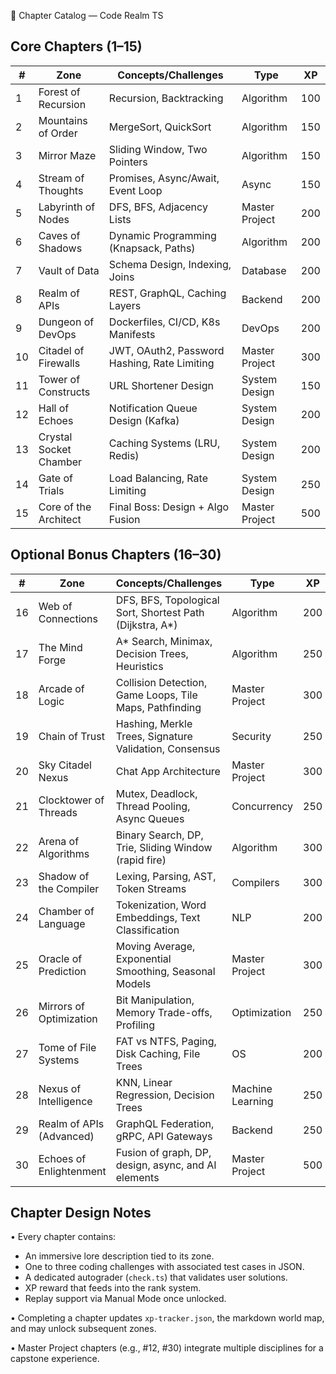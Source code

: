 📜 Chapter Catalog — Code Realm TS

Core Chapters (1–15)
--------------------
| #  | Zone                    | Concepts/Challenges                                  | Type            | XP  |
|----|-------------------------|------------------------------------------------------|-----------------|-----|
| 1  | Forest of Recursion     | Recursion, Backtracking                              | Algorithm       | 100 |
| 2  | Mountains of Order      | MergeSort, QuickSort                                 | Algorithm       | 150 |
| 3  | Mirror Maze             | Sliding Window, Two Pointers                         | Algorithm       | 150 |
| 4  | Stream of Thoughts      | Promises, Async/Await, Event Loop                    | Async           | 150 |
| 5  | Labyrinth of Nodes      | DFS, BFS, Adjacency Lists                            | Master Project  | 200 |
| 6  | Caves of Shadows        | Dynamic Programming (Knapsack, Paths)                | Algorithm       | 200 |
| 7  | Vault of Data           | Schema Design, Indexing, Joins                       | Database        | 200 |
| 8  | Realm of APIs           | REST, GraphQL, Caching Layers                        | Backend         | 200 |
| 9  | Dungeon of DevOps       | Dockerfiles, CI/CD, K8s Manifests                    | DevOps          | 200 |
| 10 | Citadel of Firewalls    | JWT, OAuth2, Password Hashing, Rate Limiting         | Master Project  | 300 |
| 11 | Tower of Constructs     | URL Shortener Design                                 | System Design   | 150 |
| 12 | Hall of Echoes          | Notification Queue Design (Kafka)                    | System Design   | 200 |
| 13 | Crystal Socket Chamber  | Caching Systems (LRU, Redis)                         | System Design   | 200 |
| 14 | Gate of Trials          | Load Balancing, Rate Limiting                        | System Design   | 250 |
| 15 | Core of the Architect   | Final Boss: Design + Algo Fusion                     | Master Project  | 500 |


Optional Bonus Chapters (16–30)
--------------------------------
| #  | Zone                     | Concepts/Challenges                                      | Type             | XP  |
|----|--------------------------|----------------------------------------------------------|------------------|-----|
| 16 | Web of Connections       | DFS, BFS, Topological Sort, Shortest Path (Dijkstra, A*) | Algorithm        | 200 |
| 17 | The Mind Forge           | A* Search, Minimax, Decision Trees, Heuristics           | Algorithm        | 250 |
| 18 | Arcade of Logic          | Collision Detection, Game Loops, Tile Maps, Pathfinding  | Master Project   | 300 |
| 19 | Chain of Trust           | Hashing, Merkle Trees, Signature Validation, Consensus   | Security         | 250 |
| 20 | Sky Citadel Nexus        | Chat App Architecture                                    | Master Project   | 300 |
| 21 | Clocktower of Threads    | Mutex, Deadlock, Thread Pooling, Async Queues            | Concurrency      | 250 |
| 22 | Arena of Algorithms      | Binary Search, DP, Trie, Sliding Window (rapid fire)     | Algorithm        | 300 |
| 23 | Shadow of the Compiler   | Lexing, Parsing, AST, Token Streams                      | Compilers        | 300 |
| 24 | Chamber of Language      | Tokenization, Word Embeddings, Text Classification       | NLP              | 200 |
| 25 | Oracle of Prediction     | Moving Average, Exponential Smoothing, Seasonal Models   | Master Project   | 300 |
| 26 | Mirrors of Optimization  | Bit Manipulation, Memory Trade-offs, Profiling           | Optimization     | 250 |
| 27 | Tome of File Systems     | FAT vs NTFS, Paging, Disk Caching, File Trees            | OS               | 200 |
| 28 | Nexus of Intelligence    | KNN, Linear Regression, Decision Trees                   | Machine Learning | 250 |
| 29 | Realm of APIs (Advanced) | GraphQL Federation, gRPC, API Gateways                   | Backend          | 250 |
| 30 | Echoes of Enlightenment  | Fusion of graph, DP, design, async, and AI elements      | Master Project   | 500 |


Chapter Design Notes
--------------------
• Every chapter contains:
  - An immersive lore description tied to its zone.
  - One to three coding challenges with associated test cases in JSON.
  - A dedicated autograder (`check.ts`) that validates user solutions.
  - XP reward that feeds into the rank system.
  - Replay support via Manual Mode once unlocked.

• Completing a chapter updates `xp-tracker.json`, the markdown world map, and may unlock subsequent zones.

• Master Project chapters (e.g., #12, #30) integrate multiple disciplines for a capstone experience. 